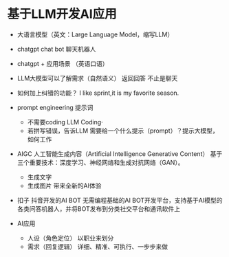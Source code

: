 # 基于LLM开发AI应用
- 大语言模型（英文：Large Language Model，缩写LLM）
- chatgpt  chat bot 聊天机器人   
- chatgpt + 应用场景 （英语口语）
- LLM大模型可以了解需求（自然语义） 返回回答 不止是聊天
- 如何加上纠错的功能？
    I like sprint,it is my favorite season.
- prompt engineering 提示词
    - 不需要coding  LLM Coding·
    - 若拼写错误，告诉LLM 需要给一个什么提示（prompt）？提示大模型，如何工作
- AIGC 人工智能生成内容（Artificial Intelligence Generative Content） 基于三个重要技术：深度学习、神经网络和生成对抗网络（GAN）。
    - 生成文字
    - 生成图片 带来全新的AI体验

- 扣子 抖音开发的AI BOT 无需编程基础的AI BOT开发平台，支持基于AI模型的各类问答机器人，并将BOT发布到分类社交平台和通讯软件上

- AI应用
    - 人设（角色定位） 以职业来划分
    - 需求（回复逻辑） 详细、精准、可执行、一步步来做